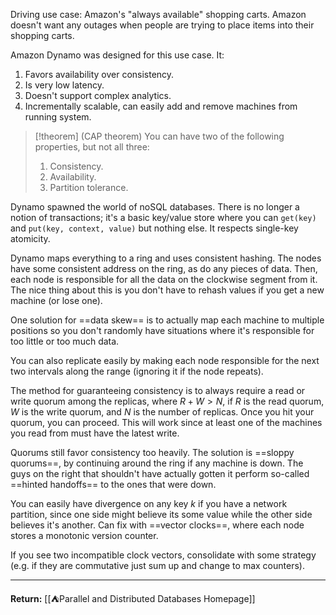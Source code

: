 Driving use case: Amazon's "always available" shopping carts. Amazon doesn't want any outages when people are trying to place items into their shopping carts.

Amazon Dynamo was designed for this use case. It:

1. Favors availability over consistency.
2. Is very low latency.
3. Doesn't support complex analytics.
4. Incrementally scalable, can easily add and remove machines from running system.

> [!theorem] (CAP theorem)
> You can have two of the following properties, but not all three:
> 
> 1. Consistency.
> 2. Availability.
> 3. Partition tolerance.

Dynamo spawned the world of noSQL databases. There is no longer a notion of transactions; it's a basic key/value store where you can `get(key)` and `put(key, context, value)` but nothing else. It respects single-key atomicity.

Dynamo maps everything to a ring and uses consistent hashing. The nodes have some consistent address on the ring, as do any pieces of data. Then, each node is responsible for all the data on the clockwise segment from it. The nice thing about this is you don't have to rehash values if you get a new machine (or lose one).

One solution for ==data skew== is to actually map each machine to multiple positions so you don't randomly have situations where it's responsible for too little or too much data.

You can also replicate easily by making each node responsible for the next two intervals along the range (ignoring it if the node repeats). 

The method for guaranteeing consistency is to always require a read or write quorum among the replicas, where $R + W > N$, if $R$ is the read quorum, $W$ is the write quorum, and $N$ is the number of replicas. Once you hit your quorum, you can proceed. This will work since at least one of the machines you read from must have the latest write.

Quorums still favor consistency too heavily. The solution is ==sloppy quorums==, by continuing around the ring if any machine is down. The guys on the right that shouldn't have actually gotten it perform so-called ==hinted handoffs== to the ones that were down.

You can easily have divergence on any key $k$ if you have a network partition, since one side might believe its some value while the other side believes it's another. Can fix with ==vector clocks==, where each node stores a monotonic version counter.

If you see two incompatible clock vectors, consolidate with some strategy (e.g. if they are commutative just sum up and change to max counters).

---

**Return:** [[⛺Parallel and Distributed Databases Homepage]]